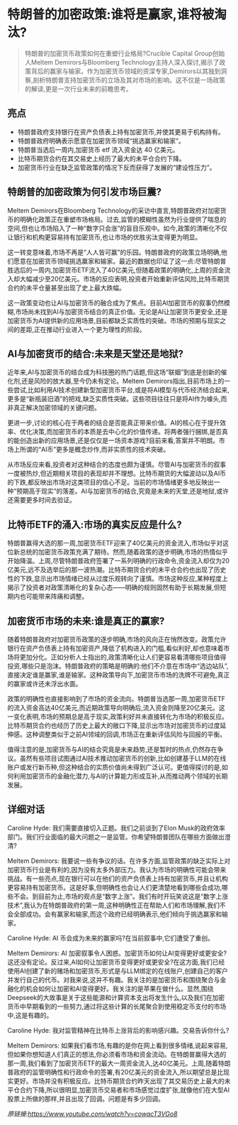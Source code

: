 # 特朗普的加密政策:谁将是赢家,谁将被淘汰?

>特朗普的加密货币政策如何在重塑行业格局?Crucible Capital Group创始人Meltem Demirors与Bloomberg Technology主持人深入探讨,揭示了政策背后的赢家与输家。作为加密货币领域的资深专家,Demirors以其独到洞察,剖析特朗普支持加密货币的立场及其对市场的影响。这不仅是一场政策的解读,更是一次行业未来的前瞻思考。

## 亮点

- 特朗普政府支持银行在资产负债表上持有加密货币,并使其更易于机构持有。  
- 特朗普政府明确表示愿意在加密货币领域“挑选赢家和输家”。  
- 特朗普当选后一周内,加密货币 etf 流入资金达 40 亿美元。  
- 比特币期货合约在其交易史上经历了最大的未平仓合约下降。  
- 加密货币行业在缺乏监管政策的情况下反而获得了发展的“建设性压力”。

## 特朗普的加密政策为何引发市场巨震?
Meltem Demirors在Bloomberg Technology的采访中直言,特朗普政府对加密货币的明确化政策正在重塑市场格局。过去,监管的模糊性虽然为行业提供了喘息的空间,但也让市场陷入了一种“数字只会涨”的盲目乐观中。如今,政策的清晰化不仅让银行和机构更容易持有加密货币,也让市场的优胜劣汰变得更为明显。  

这一转变意味着,市场不再是“人人皆可赢”的乐园。特朗普政府的政策立场明确,他们愿意在加密货币领域挑选赢家和输家。最近的数据也印证了这一点:尽管特朗普胜选后的一周内,加密货币ETF流入了40亿美元,但随着政策的明确化,上周的资金流入却大幅减少至20亿美元。市场的反应表明,投资者开始重新评估风险,比特币期货合约的未平仓量甚至出现了史上最大跌幅。  

这一政策变动也让AI与加密货币的融合成为了焦点。目前AI加密货币的叙事仍然模糊,市场尚未找到AI与加密货币结合的真正价值。无论是AI让加密货币更安全,还是加密货币为AI提供新的应用场景,目前都缺乏实质性的突破。市场的预期与现实之间的差距,正在推动行业进入一个更为理性的阶段。

## AI与加密货币的结合:未来是天堂还是地狱?
近年来,AI与加密货币的结合成为科技圈的热门话题,但这场“联姻”到底是创新的催化剂,还是风险的放大器,至今仍未有定论。Meltem Demirors指出,目前市场上的一些尝试,比如利用AI技术创建新型加密货币平台,或是将AI模型与代币经济结合起来,更多是“新瓶装旧酒”的把戏,缺乏实质性突破。这些项目往往只是将AI作为噱头,而非真正解决加密领域的关键问题。

更进一步,讨论的核心在于两者的结合是否能真正带来价值。AI的核心在于提升效率、优化决策,而加密货币的本质是去中心化的价值传递。将两者强行捆绑,是否真的能创造出新的应用场景,还是仅仅是一场资本游戏?目前来看,答案并不明朗。市场上所谓的“AI币”更多是概念炒作,而非实质性的技术突破。

从市场反应来看,投资者对这种结合的态度也颇为谨慎。尽管AI与加密货币的叙事一度被热炒,但近期相关项目的表现却并不理想。比特币期货的大幅波动以及AI币的下跌,都反映出市场对这类项目的信心不足。当前的市场情绪更多地反映出一种“预期高于现实”的落差。AI与加密货币的结合,究竟是未来的天堂,还是地狱,或许还需要更多时间去验证。

## 比特币ETF的涌入:市场的真实反应是什么?
特朗普赢得大选的那一周,加密货币ETF迎来了40亿美元的资金流入,市场似乎对这位新总统的加密货币政策充满了期待。然而,随着政策的逐步明确,市场的热情似乎开始降温。上周,尽管特朗普政府签署了一系列明确的行政命令,资金流入却仅为20亿美元,远不及选举后的那一波热潮。比特币期货合约的未平仓合约也出现了历史性的下跌,显示出市场情绪已经从过度乐观转向了谨慎。市场这种反应,某种程度上揭示了投资者对政策清晰化的复杂心态——明确的规则固然有助于长期发展,但短期内也可能带来阵痛和调整。

## 加密货币市场的未来:谁是真正的赢家?
随着特朗普政府对加密货币政策的逐步明确,市场的风向正在悄然改变。政策允许银行在资产负债表上持有加密资产,降低了机构进入的门槛,看似利好,却也意味着市场将更加分化。正如分析人士指出的,政策清晰化让人们更容易看清哪些项目值得投资,哪些只是泡沫。特朗普政府的策略是明确的:他们不介意在市场中“选边站队”,直接决定谁是赢家,谁是输家。这种政策导向下,加密货币市场的洗牌不可避免,真正的赢家或许还未浮出水面。

政策的明确性也直接影响到了市场的资金流向。特朗普当选那一周,加密货币ETF的流入资金高达40亿美元,而近期政策导向明确后,流入资金则降至20亿美元。这一变化表明,市场的预期总是高于现实,政策利好并未直接转化为市场的积极反应。比特币期货合约也经历了历史上最大的敞口下降,显示出市场对加密货币的过度延伸感。这种调整类似于之前AI领域的回调,市场正在重新评估风险与回报的平衡。

值得注意的是,加密货币与AI的结合究竟是未来趋势,还是暂时的热点,仍然存在争议。虽然有些项目试图通过AI技术推动加密货币的创新,比如创建基于LLM的在线账户或发行新币种,但这种结合的实质价值尚未得到广泛认可。更值得探讨的是,如何利用加密货币的金融化潜力,与AI的计算能力形成互补,从而推动两个领域的长期发展。

## 详细对话
Caroline Hyde: 我们需要直接切入正题。我们之前谈到了Elon Musk的政府效率部门。我们行业面临的最大问题之一是监管。你希望特朗普团队在哪些方面做出澄清?

Meltem Demirors: 我要说一些有争议的话。在许多方面,监管政策的缺乏实际上对加密货币行业是有利的,因为没有太多外部压力。我认为市场的明确性可能会带来挑战。有一些亮点,现在银行可以在他们的资产负债表上持有加密货币,并且让机构更容易持有加密货币。这是好事,但明确性也会让人们更清楚地看到哪些会成功,哪些不会。到目前为止,市场的观点是“数字上涨”。我们有时开玩笑说这是“数字上涨技术”,我认为在特朗普政府的第一周,这种明确性正在帮助人们和市场理解,我们不会全部成功。会有赢家和输家,而这个政府已经明确表示,他们倾向于挑选赢家和输家。

Caroline Hyde: AI 币会成为未来的赢家吗?在当前叙事中,它们遭受了重创。

Meltem Demirors: AI 加密叙事令人困惑。加密货币如何让AI变得更好或更安全?这还没有定论。反过来,AI如何让加密货币变得更好或更安全?在这方面,我们已经使用AI创建了新的赌场和加密货币,形式是与LLM绑定的在线账户,创建自己的客户并发行自己的代币。对我来说,这并不有趣。我关注的是加密货币和围绕聚合与金融化的机会如何让加密和AI变得更好。我关注的是苹果在做什么。显然,围绕Deepseek的大故事是关于这些能源和计算资本支出将发生什么,以及我们在加密货币中早期看到的一些努力,通过将这些计算的长尾聚合到使用稳定币支付的市场中,这是有趣的。

Caroline Hyde: 我对监管精神在比特币上涨背后的影响感兴趣。交易告诉你什么?

Meltem Demirors: 如果我们看市场,有趣的是你在网上看到很多情绪,说起来容易,但如果你想知道人们真正的想法,你必须看市场和资金流动。在特朗普赢得大选的那一周,我们看到了加密货币ETF的最大一周资金流入,达40亿美元。上周,随着特朗普政府的监管明确性和行政命令的签署,有20亿美元的资金流入,所以期望总是比现实更好。市场并没有积极反应。比特币期货合约昨天出现了其交易历史上最大的未平仓合约下降,所以很明显,加密货币交易者和市场感觉过度扩张,就像他们在大型AI股票上所做的那样,并且出现了回调。问题是有多少回调。

_原链接:https://www.youtube.com/watch?v=cowqcT3VGo8_
